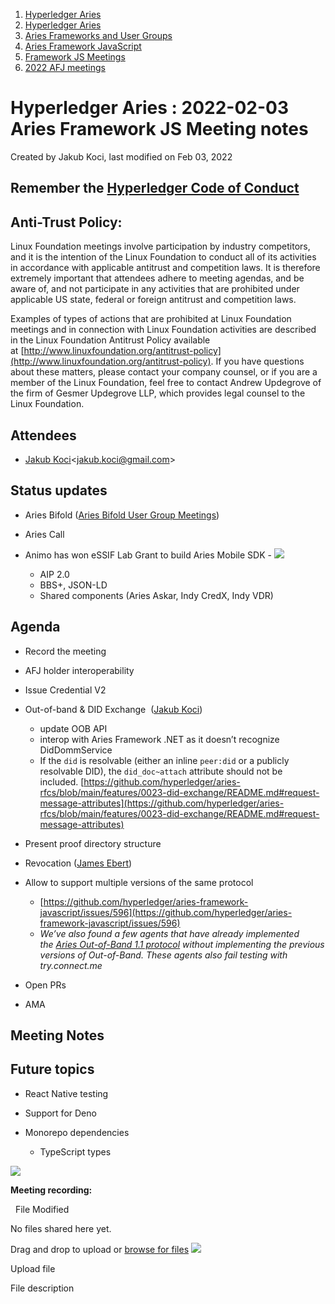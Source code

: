 1. [Hyperledger Aries](index.html)
2. [Hyperledger Aries](Hyperledger-Aries_18481154.html)
3. [Aries Frameworks and User Groups](Aries-Frameworks-and-User-Groups_18481290.html)
4. [Aries Framework JavaScript](Aries-Framework-JavaScript_18482463.html)
5. [Framework JS Meetings](Framework-JS-Meetings_18482467.html)
6. [2022 AFJ meetings](2022-AFJ-meetings_18515835.html)

# Hyperledger Aries : 2022-02-03 Aries Framework JS Meeting notes

Created by Jakub Koci, last modified on Feb 03, 2022

## Remember the [Hyperledger Code of Conduct](https://lf-hyperledger.atlassian.net/wiki/display/HYP/Hyperledger+Code+of+Conduct)

## Anti-Trust Policy:

Linux Foundation meetings involve participation by industry competitors, and it is the intention of the Linux Foundation to conduct all of its activities in accordance with applicable antitrust and competition laws. It is therefore extremely important that attendees adhere to meeting agendas, and be aware of, and not participate in any activities that are prohibited under applicable US state, federal or foreign antitrust and competition laws.

Examples of types of actions that are prohibited at Linux Foundation meetings and in connection with Linux Foundation activities are described in the Linux Foundation Antitrust Policy available at [http://www.linuxfoundation.org/antitrust-policy](http://www.linuxfoundation.org/antitrust-policy). If you have questions about these matters, please contact your company counsel, or if you are a member of the Linux Foundation, feel free to contact Andrew Updegrove of the firm of Gesmer Updegrove LLP, which provides legal counsel to the Linux Foundation.

## Attendees

- [Jakub Koci](https://lf-hyperledger.atlassian.net/wiki/people/557058:a09deeb2-174a-4e43-9fd0-890f4d055dd5?ref=confluence)&lt;jakub.koci@gmail.com&gt;

## Status updates

- Aries Bifold ([Aries Bifold User Group Meetings](Aries-Bifold-User-Group-Meetings_18490725.html))
- Aries Call
- Animo has won eSSIF Lab Grant to build Aries Mobile SDK - [![](plugins/servlet/confluence/placeholder/unknown-macro)](https://drive.google.com/file/d/1t9_XljI9rvFrgvNVM7ymxFae3Xo0Nhvx/view?usp=sharing)
  
  - AIP 2.0
  - BBS+, JSON-LD
  - Shared components (Aries Askar, Indy CredX, Indy VDR)

## Agenda

- Record the meeting
- AFJ holder interoperability
- Issue Credential V2
- Out-of-band &amp; DID Exchange  ([Jakub Koci](https://lf-hyperledger.atlassian.net/wiki/people/557058:a09deeb2-174a-4e43-9fd0-890f4d055dd5?ref=confluence)) 
  
  - update OOB API
  - interop with Aries Framework .NET as it doesn’t recognize DidDommService
  - If the `did` is resolvable (either an inline `peer:did` or a publicly resolvable DID), the `did_doc~attach` attribute should not be included. [https://github.com/hyperledger/aries-rfcs/blob/main/features/0023-did-exchange/README.md#request-message-attributes](https://github.com/hyperledger/aries-rfcs/blob/main/features/0023-did-exchange/README.md#request-message-attributes)
- Present proof directory structure
- Revocation ([James Ebert](https://lf-hyperledger.atlassian.net/wiki/people/557058:1b65ef69-a9c7-4f13-8ac7-eca3c34f5f97?ref=confluence))
- Allow to support multiple versions of the same protocol
  
  - [https://github.com/hyperledger/aries-framework-javascript/issues/596](https://github.com/hyperledger/aries-framework-javascript/issues/596)
  - *We’ve also found a few agents that have already implemented the [Aries Out-of-Band 1.1 protocol](https://github.com/hyperledger/aries-rfcs/tree/4e78319e5f79df2003ddf37f8f497d0fae20cc63/features/0434-outofband) without implementing the previous versions of Out-of-Band. These agents also fail testing with try.connect.me*
- Open PRs
- AMA

## Meeting Notes

## Future topics

- React Native testing
- Support for Deno
- Monorepo dependencies
  
  - TypeScript types

![](plugins/servlet/confluence/placeholder/unknown-attachment)

**Meeting recording:**

  File Modified

No files shared here yet.

Drag and drop to upload or [browse for files]() ![](images/icons/wait.gif)

Upload file

File description
